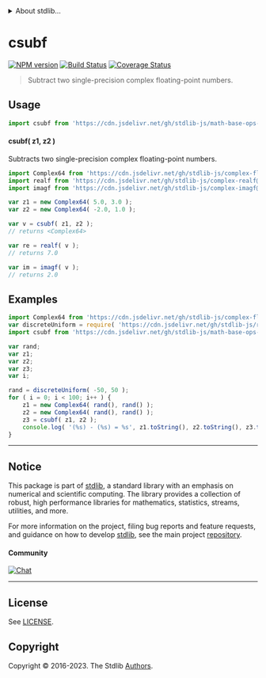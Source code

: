 <!--

@license Apache-2.0

Copyright (c) 2021 The Stdlib Authors.

Licensed under the Apache License, Version 2.0 (the "License");
you may not use this file except in compliance with the License.
You may obtain a copy of the License at

   http://www.apache.org/licenses/LICENSE-2.0

Unless required by applicable law or agreed to in writing, software
distributed under the License is distributed on an "AS IS" BASIS,
WITHOUT WARRANTIES OR CONDITIONS OF ANY KIND, either express or implied.
See the License for the specific language governing permissions and
limitations under the License.

-->


<details>
  <summary>
    About stdlib...
  </summary>
  <p>We believe in a future in which the web is a preferred environment for numerical computation. To help realize this future, we've built stdlib. stdlib is a standard library, with an emphasis on numerical and scientific computation, written in JavaScript (and C) for execution in browsers and in Node.js.</p>
  <p>The library is fully decomposable, being architected in such a way that you can swap out and mix and match APIs and functionality to cater to your exact preferences and use cases.</p>
  <p>When you use stdlib, you can be absolutely certain that you are using the most thorough, rigorous, well-written, studied, documented, tested, measured, and high-quality code out there.</p>
  <p>To join us in bringing numerical computing to the web, get started by checking us out on <a href="https://github.com/stdlib-js/stdlib">GitHub</a>, and please consider <a href="https://opencollective.com/stdlib">financially supporting stdlib</a>. We greatly appreciate your continued support!</p>
</details>

# csubf

[![NPM version][npm-image]][npm-url] [![Build Status][test-image]][test-url] [![Coverage Status][coverage-image]][coverage-url] <!-- [![dependencies][dependencies-image]][dependencies-url] -->

> Subtract two single-precision complex floating-point numbers.

<section class="intro">

</section>

<!-- /.intro -->



<section class="usage">

## Usage

```javascript
import csubf from 'https://cdn.jsdelivr.net/gh/stdlib-js/math-base-ops-csubf@deno/mod.js';
```

#### csubf( z1, z2 )

Subtracts two single-precision complex floating-point numbers.

```javascript
import Complex64 from 'https://cdn.jsdelivr.net/gh/stdlib-js/complex-float32@deno/mod.js';
import realf from 'https://cdn.jsdelivr.net/gh/stdlib-js/complex-realf@deno/mod.js';
import imagf from 'https://cdn.jsdelivr.net/gh/stdlib-js/complex-imagf@deno/mod.js';

var z1 = new Complex64( 5.0, 3.0 );
var z2 = new Complex64( -2.0, 1.0 );

var v = csubf( z1, z2 );
// returns <Complex64>

var re = realf( v );
// returns 7.0

var im = imagf( v );
// returns 2.0
```

</section>

<!-- /.usage -->

<section class="examples">

## Examples

<!-- eslint no-undef: "error" -->

```javascript
import Complex64 from 'https://cdn.jsdelivr.net/gh/stdlib-js/complex-float32@deno/mod.js';
var discreteUniform = require( 'https://cdn.jsdelivr.net/gh/stdlib-js/random-base-discrete-uniform' ).factory;
import csubf from 'https://cdn.jsdelivr.net/gh/stdlib-js/math-base-ops-csubf@deno/mod.js';

var rand;
var z1;
var z2;
var z3;
var i;

rand = discreteUniform( -50, 50 );
for ( i = 0; i < 100; i++ ) {
    z1 = new Complex64( rand(), rand() );
    z2 = new Complex64( rand(), rand() );
    z3 = csubf( z1, z2 );
    console.log( '(%s) - (%s) = %s', z1.toString(), z2.toString(), z3.toString() );
}
```

</section>

<!-- /.examples -->

<!-- C interface documentation. -->



<!-- Section for related `stdlib` packages. Do not manually edit this section, as it is automatically populated. -->

<section class="related">

</section>

<!-- /.related -->

<!-- Section for all links. Make sure to keep an empty line after the `section` element and another before the `/section` close. -->


<section class="main-repo" >

* * *

## Notice

This package is part of [stdlib][stdlib], a standard library with an emphasis on numerical and scientific computing. The library provides a collection of robust, high performance libraries for mathematics, statistics, streams, utilities, and more.

For more information on the project, filing bug reports and feature requests, and guidance on how to develop [stdlib][stdlib], see the main project [repository][stdlib].

#### Community

[![Chat][chat-image]][chat-url]

---

## License

See [LICENSE][stdlib-license].


## Copyright

Copyright &copy; 2016-2023. The Stdlib [Authors][stdlib-authors].

</section>

<!-- /.stdlib -->

<!-- Section for all links. Make sure to keep an empty line after the `section` element and another before the `/section` close. -->

<section class="links">

[npm-image]: http://img.shields.io/npm/v/@stdlib/math-base-ops-csubf.svg
[npm-url]: https://npmjs.org/package/@stdlib/math-base-ops-csubf

[test-image]: https://github.com/stdlib-js/math-base-ops-csubf/actions/workflows/test.yml/badge.svg?branch=main
[test-url]: https://github.com/stdlib-js/math-base-ops-csubf/actions/workflows/test.yml?query=branch:main

[coverage-image]: https://img.shields.io/codecov/c/github/stdlib-js/math-base-ops-csubf/main.svg
[coverage-url]: https://codecov.io/github/stdlib-js/math-base-ops-csubf?branch=main

<!--

[dependencies-image]: https://img.shields.io/david/stdlib-js/math-base-ops-csubf.svg
[dependencies-url]: https://david-dm.org/stdlib-js/math-base-ops-csubf/main

-->

[chat-image]: https://img.shields.io/gitter/room/stdlib-js/stdlib.svg
[chat-url]: https://app.gitter.im/#/room/#stdlib-js_stdlib:gitter.im

[stdlib]: https://github.com/stdlib-js/stdlib

[stdlib-authors]: https://github.com/stdlib-js/stdlib/graphs/contributors

[umd]: https://github.com/umdjs/umd
[es-module]: https://developer.mozilla.org/en-US/docs/Web/JavaScript/Guide/Modules

[deno-url]: https://github.com/stdlib-js/math-base-ops-csubf/tree/deno
[umd-url]: https://github.com/stdlib-js/math-base-ops-csubf/tree/umd
[esm-url]: https://github.com/stdlib-js/math-base-ops-csubf/tree/esm
[branches-url]: https://github.com/stdlib-js/math-base-ops-csubf/blob/main/branches.md

[stdlib-license]: https://raw.githubusercontent.com/stdlib-js/math-base-ops-csubf/main/LICENSE

</section>

<!-- /.links -->

